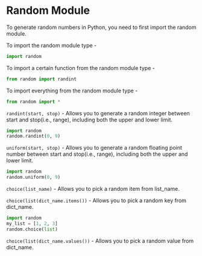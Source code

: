 # Random Module

To generate random numbers in Python, you need to first import the random module.

To import the random module type -
```python
import random
```

To import a certain function from the random module type -
```python
from random import randint
```

To import everything from the random module type -
```python
from random import *
```

`randint(start, stop)` - Allows you to generate a random integer between start and stop(i.e., range), including both the upper and lower limit.
```python
import random
random.randint(0, 9)
```

`uniform(start, stop)` - Allows you to generate a random floating point number between start and stop(i.e., range), including both the upper and lower limit.
```python
import random
random.uniform(0, 9)
```

`choice(list_name)` - Allows you to pick a random item from list_name.

`choice(list(dict_name.items())` - Allows you to pick a random key from dict_name.
```python
import random
my_list = [1, 2, 3]
random.choice(list)
```

`choice(list(dict_name.values())` - Allows you to pick a random value from dict_name.
